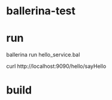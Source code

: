 # ballerina-test

# run 

ballerina run hello_service.bal

curl http://localhost:9090/hello/sayHello

# build 

